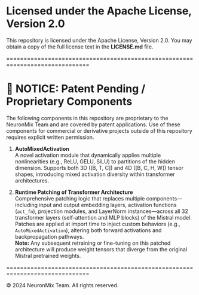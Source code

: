 Licensed under the Apache License, Version 2.0
===================================================

This repository is licensed under the Apache License, Version 2.0. You may obtain a copy of the full license text in the **LICENSE.md** file.

==============================================================================

📣 NOTICE: Patent Pending / Proprietary Components
==============================================================================

The following components in this repository are proprietary to the NeuronMix Team and are covered by patent applications. Use of these components for commercial or derivative projects outside of this repository requires explicit written permission.

1. **AutoMixedActivation**  
   A novel activation module that dynamically applies multiple nonlinearities (e.g., ReLU, GELU, SiLU) to partitions of the hidden dimension. Supports both 3D ([B, T, C]) and 4D ([B, C, H, W]) tensor shapes, introducing mixed activation diversity within transformer architectures.

2. **Runtime Patching of Transformer Architecture**  
   Comprehensive patching logic that replaces multiple components—including input and output embedding layers, activation functions (`act_fn`), projection modules, and LayerNorm instances—across all 32 transformer layers (self-attention and MLP blocks) of the Mistral model. Patches are applied at import time to inject custom behaviors (e.g., `AutoMixedActivation`), altering both forward activations and backpropagation pathways.  
   **Note:** Any subsequent retraining or fine-tuning on this patched architecture will produce weight tensors that diverge from the original Mistral pretrained weights.

==============================================================================

© 2024 NeuronMix Team. All rights reserved.
